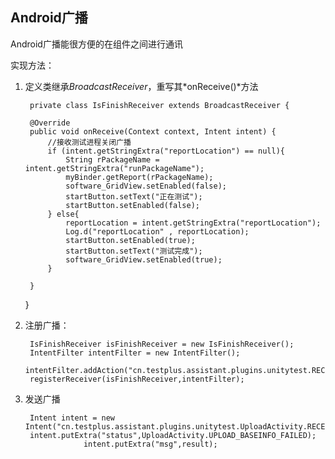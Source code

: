 ## Android广播 ##

Android广播能很方便的在组件之间进行通讯

实现方法：



1. 定义类继承*BroadcastReceiver*，重写其*onReceive()*方法

    	private class IsFinishReceiver extends BroadcastReceiver {

        @Override
        public void onReceive(Context context, Intent intent) {
            //接收测试进程关闭广播
            if (intent.getStringExtra("reportLocation") == null){
                String rPackageName = intent.getStringExtra("runPackageName");
                myBinder.getReport(rPackageName);
                software_GridView.setEnabled(false);
                startButton.setText("正在测试");
                startButton.setEnabled(false);
            } else{
                reportLocation = intent.getStringExtra("reportLocation");
                Log.d("reportLocation" , reportLocation);
                startButton.setEnabled(true);
                startButton.setText("测试完成");
                software_GridView.setEnabled(true);
            }

        }
    }
2. 注册广播：
    
    
        IsFinishReceiver isFinishReceiver = new IsFinishReceiver();
        IntentFilter intentFilter = new IntentFilter();
        intentFilter.addAction("cn.testplus.assistant.plugins.unitytest.RECEIVER");
        registerReceiver(isFinishReceiver,intentFilter);

3. 发送广播


	    Intent intent = new Intent("cn.testplus.assistant.plugins.unitytest.UploadActivity.RECEIVER");
	    intent.putExtra("status",UploadActivity.UPLOAD_BASEINFO_FAILED);
	                intent.putExtra("msg",result);    
        